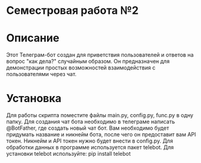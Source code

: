 # Семестровая работа №2
# Описание 
Этот Телеграм-бот создан для приветствия пользователей и ответов на вопрос "как дела?" случайным образом. Он предназначен для демонстрации простых возможностей взаимодействия с пользователями через чат.
# Установка
Для работы скрипта поместите файлы main.py, config.py, func.py в одну папку. Для создания чат бота необходимо в телеграме написать @BotFather, где создать новый чат бот. Вам необходимо будет придумать название и никнейм бота, после чего он предоставит вам API токен. Никнейм и API токен нужно будет внести в config.py. Для обработки данных в программе используется пакет telebot. Для установки telebot используйте:
pip install telebot
